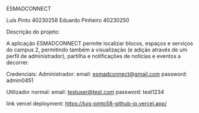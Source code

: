 ESMADCONNECT

Luís Pinto 40230258
Eduardo Pinheiro 40230250

Descrição do projeto:

A aplicação ESMADCONNECT permite localizar blocos, espaços e serviços do campus 2, permitindo também a visualização (e adição através de um perfil de administrador), partilha e notificações de notícias e eventos a decorrer.

Credenciais:
Administrador:
email: esmadconnect@gmail.com
password: admin0451

Utilizador normal:
email: testuser@test.com
password: test1234

link vercel deployment:
https://luis-pinto58-github-io.vercel.app/